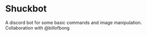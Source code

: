 # Shuckbot
A discord bot for some basic commands and image manipulation.
Collaboration with @billofbong
